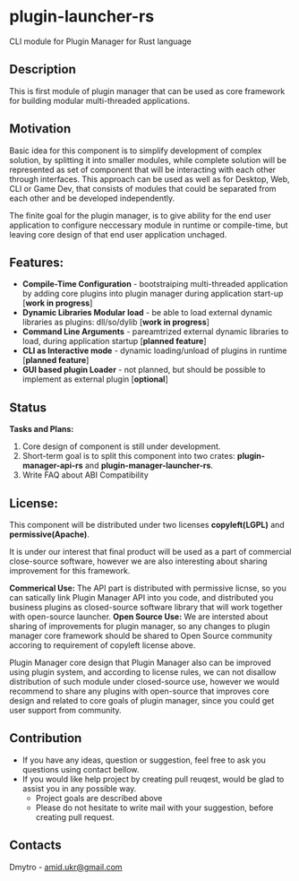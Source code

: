 # plugin-launcher-rs
CLI module for Plugin Manager for Rust language

## Description
This is first module of plugin manager that can be used as core framework for building modular multi-threaded applications.

## Motivation
Basic idea for this component is to simplify development of complex solution, by splitting it into smaller modules, while complete solution will be represented as set of component that will be interacting with each other through interfaces. This approach can be used as well as for Desktop, Web, CLI or Game Dev, that consists of modules that could be separated from each other and be developed independently. 

The finite goal for the plugin manager, is to give ability for the end user application to configure neccessary module in runtime or compile-time, but leaving core design of that end user application unchaged.

## Features:
- **Compile-Time Configuration** - bootstraiping multi-threaded application by adding core plugins into plugin manager during application start-up [**work in progress**]
- **Dynamic Libraries Modular load** - be able to load external dynamic libraries as plugins: dll/so/dylib [**work in progress**]
- **Command Line Arguments** - pareamtrized external dynamic libraries to load, during application startup [**planned feature**]
- **CLI as Interactive mode** - dynamic loading/unload of plugins in runtime [**planned feature**]
- **GUI based plugin Loader** - not planned, but should be possible to implement as external plugin [**optional**]

## Status
**Tasks and Plans:**
1. Core design of component is still under development.
2. Short-term goal is to split this component into two crates: **plugin-manager-api-rs** and **plugin-manager-launcher-rs**.
3. Write FAQ about ABI Compatibility

## License: 
This component will be distributed under two licenses **copyleft(LGPL)** and **permissive(Apache)**.

It is under our interest that final product will be used as a part of commercial close-source software, however we are also interesting about sharing improvement for this framework.

**Commerical Use:** The API part is distributed with permissive licnse, so you can satically link Plugin Manager API into you code, and distributed you business plugins as closed-source software library that will work together with open-source launcher.
**Open Source Use:** We are intersted about sharing of improvements for plugin manager, so any changes to plugin manager core framework should be shared to Open Source community accoring to requirement of copyleft license above.

Plugin Manager core design that Plugin Manager also can be improved using plugin system, and according to license rules, we can not disallow distribution of such module under closed-source use, however we would recommend to share any plugins with open-source that improves core design and related to core goals of plugin manager, since you could get user support from community.

## Contribution
- If you have any ideas, question or suggestion, feel free to ask you questions using contact bellow.
- If you would like help project by creating pull reuqest, would be glad to assist you in any possible way.
  - Project goals are described above
  - Please do not hesitate to write mail with your suggestion, before creating pull request.

## Contacts
Dmytro - amid.ukr@gmail.com
